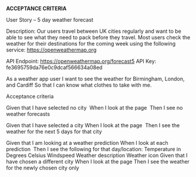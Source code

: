 **ACCEPTANCE CRITERIA**

User Story – 5 day weather forecast

Description:
Our users travel between UK cities regularly and want to be able to see what they need to pack before they travel. Most users check the weather for their destinations for the coming week using the following service: https://openweathermap.org

API Endpoint: https://openweathermap.org/forecast5
API Key: fe3695759da76e0c9dcaf566634a08ed

As a weather app user
I want to see the weather for Birmingham, London, and Cardiff
So that I can know what clothes to take with me.

Acceptance criteria

Given that I have selected no city 
When I look at the page 
Then I see no weather forecasts

Given that I have selected a city
When I look at the page 
Then I see the weather for the next 5 days for that city

Given that I am looking at a weather prediction
When I look at each prediction 
Then I see the following for that day/location:
Temperature in Degrees Celsius
Windspeed
Weather description
Weather icon
Given that I have chosen a different city
When I look at the page
Then I see the weather for the newly chosen city only
